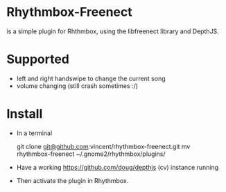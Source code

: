 # Rhythmbox-Freenect
is a simple plugin for Rhthmbox, using the libfreenect library and DepthJS.

# Supported
* left and right handswipe to change the current song
* volume changing (still crash sometimes :/)

# Install
 * In a terminal

 
	git clone git@github.com:vincent/rhythmbox-freenect.git
	mv rhythmbox-freenect ~/.gnome2/rhythmbox/plugins/


 * Have a working https://github.com/doug/depthjs (cv) instance running
 * Then activate the plugin in Rhythmbox.